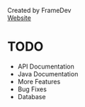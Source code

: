 Created by FrameDev<br>
[Website](https://framedev.ch)

# TODO
- API Documentation
- Java Documentation
- More Features
- Bug Fixes
- Database